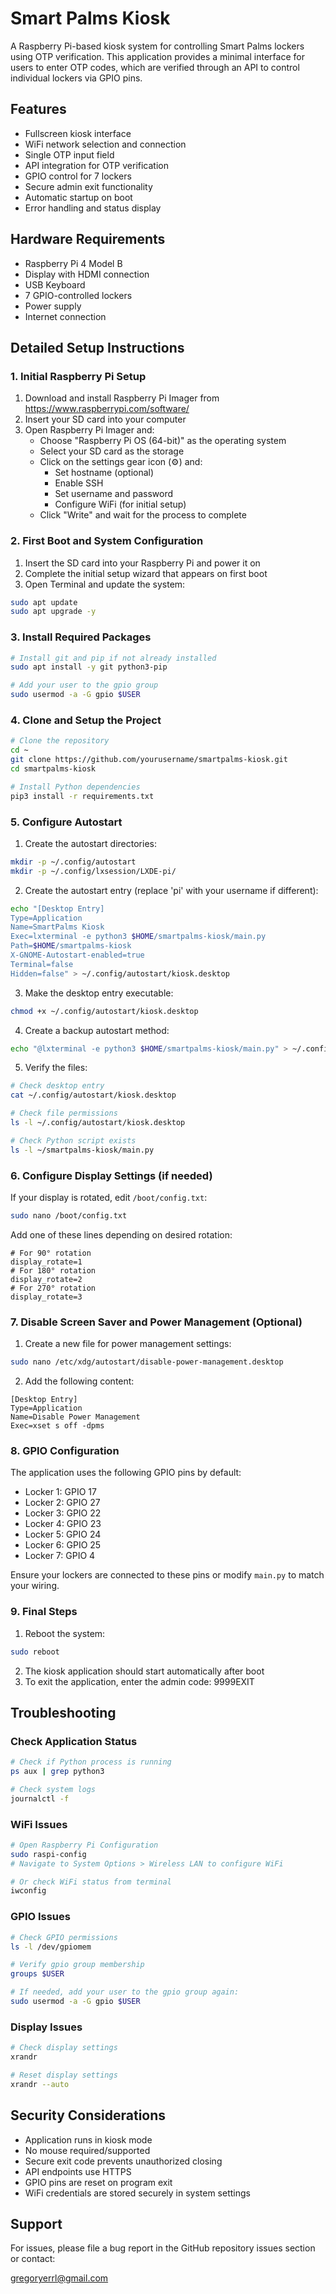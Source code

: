 # Smart Palms Kiosk

A Raspberry Pi-based kiosk system for controlling Smart Palms lockers using OTP verification. This application provides a minimal interface for users to enter OTP codes, which are verified through an API to control individual lockers via GPIO pins.

## Features

- Fullscreen kiosk interface
- WiFi network selection and connection
- Single OTP input field
- API integration for OTP verification
- GPIO control for 7 lockers
- Secure admin exit functionality
- Automatic startup on boot
- Error handling and status display

## Hardware Requirements

- Raspberry Pi 4 Model B
- Display with HDMI connection
- USB Keyboard
- 7 GPIO-controlled lockers
- Power supply
- Internet connection

## Detailed Setup Instructions

### 1. Initial Raspberry Pi Setup

1. Download and install Raspberry Pi Imager from https://www.raspberrypi.com/software/
2. Insert your SD card into your computer
3. Open Raspberry Pi Imager and:
   - Choose "Raspberry Pi OS (64-bit)" as the operating system
   - Select your SD card as the storage
   - Click on the settings gear icon (⚙️) and:
     - Set hostname (optional)
     - Enable SSH
     - Set username and password
     - Configure WiFi (for initial setup)
   - Click "Write" and wait for the process to complete

### 2. First Boot and System Configuration

1. Insert the SD card into your Raspberry Pi and power it on
2. Complete the initial setup wizard that appears on first boot
3. Open Terminal and update the system:

```bash
sudo apt update
sudo apt upgrade -y
```

### 3. Install Required Packages

```bash
# Install git and pip if not already installed
sudo apt install -y git python3-pip

# Add your user to the gpio group
sudo usermod -a -G gpio $USER
```

### 4. Clone and Setup the Project

```bash
# Clone the repository
cd ~
git clone https://github.com/yourusername/smartpalms-kiosk.git
cd smartpalms-kiosk

# Install Python dependencies
pip3 install -r requirements.txt
```

### 5. Configure Autostart

1. Create the autostart directories:

```bash
mkdir -p ~/.config/autostart
mkdir -p ~/.config/lxsession/LXDE-pi/
```

2. Create the autostart entry (replace 'pi' with your username if different):

```bash
echo "[Desktop Entry]
Type=Application
Name=SmartPalms Kiosk
Exec=lxterminal -e python3 $HOME/smartpalms-kiosk/main.py
Path=$HOME/smartpalms-kiosk
X-GNOME-Autostart-enabled=true
Terminal=false
Hidden=false" > ~/.config/autostart/kiosk.desktop
```

3. Make the desktop entry executable:

```bash
chmod +x ~/.config/autostart/kiosk.desktop
```

4. Create a backup autostart method:

```bash
echo "@lxterminal -e python3 $HOME/smartpalms-kiosk/main.py" > ~/.config/lxsession/LXDE-pi/autostart
```

5. Verify the files:

```bash
# Check desktop entry
cat ~/.config/autostart/kiosk.desktop

# Check file permissions
ls -l ~/.config/autostart/kiosk.desktop

# Check Python script exists
ls -l ~/smartpalms-kiosk/main.py
```

### 6. Configure Display Settings (if needed)

If your display is rotated, edit `/boot/config.txt`:

```bash
sudo nano /boot/config.txt
```

Add one of these lines depending on desired rotation:

```
# For 90° rotation
display_rotate=1
# For 180° rotation
display_rotate=2
# For 270° rotation
display_rotate=3
```

### 7. Disable Screen Saver and Power Management (Optional)

1. Create a new file for power management settings:

```bash
sudo nano /etc/xdg/autostart/disable-power-management.desktop
```

2. Add the following content:

```
[Desktop Entry]
Type=Application
Name=Disable Power Management
Exec=xset s off -dpms
```

### 8. GPIO Configuration

The application uses the following GPIO pins by default:

- Locker 1: GPIO 17
- Locker 2: GPIO 27
- Locker 3: GPIO 22
- Locker 4: GPIO 23
- Locker 5: GPIO 24
- Locker 6: GPIO 25
- Locker 7: GPIO 4

Ensure your lockers are connected to these pins or modify `main.py` to match your wiring.

### 9. Final Steps

1. Reboot the system:

```bash
sudo reboot
```

2. The kiosk application should start automatically after boot
3. To exit the application, enter the admin code: 9999EXIT

## Troubleshooting

### Check Application Status

```bash
# Check if Python process is running
ps aux | grep python3

# Check system logs
journalctl -f
```

### WiFi Issues

```bash
# Open Raspberry Pi Configuration
sudo raspi-config
# Navigate to System Options > Wireless LAN to configure WiFi

# Or check WiFi status from terminal
iwconfig
```

### GPIO Issues

```bash
# Check GPIO permissions
ls -l /dev/gpiomem

# Verify gpio group membership
groups $USER

# If needed, add your user to the gpio group again:
sudo usermod -a -G gpio $USER
```

### Display Issues

```bash
# Check display settings
xrandr

# Reset display settings
xrandr --auto
```

## Security Considerations

- Application runs in kiosk mode
- No mouse required/supported
- Secure exit code prevents unauthorized closing
- API endpoints use HTTPS
- GPIO pins are reset on program exit
- WiFi credentials are stored securely in system settings

## Support

For issues, please file a bug report in the GitHub repository issues section or contact:

gregoryerrl@gmail.com
